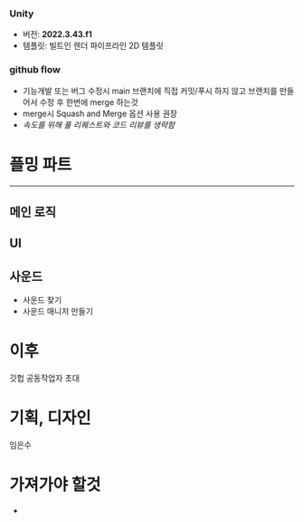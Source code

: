 ### Unity
- 버전: **2022.3.43.f1**
- 템플릿: 빌트인 렌더 파이프라인 2D 템플릿
### github flow
- 기능개발 또는 버그 수정시 main 브랜치에 직접 커밋/푸시 하지 않고 브랜치를 만들어서 수정 후 한번에 merge 하는것
- merge시 Squash and Merge 옵션 사용 권장
- _속도를 위해 풀 리퀘스트와 코드 리뷰를 생략함_
# 플밍 파트
- - -
## 메인 로직
## UI
## 사운드
- 사운드 찾기
- 사운드 매니저 만들기
# 이후
깃헙 공동작업자 초대
# 기획, 디자인
임은수
# 가져가야 할것
- 